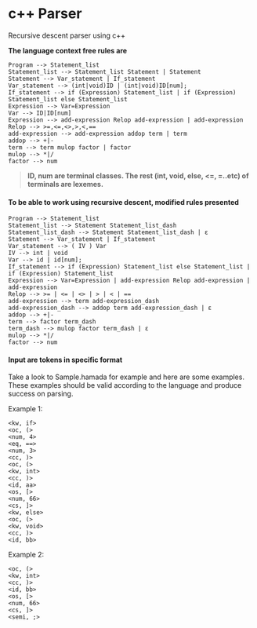 # c++ Parser
Recursive descent parser using c++

<b>The language context free rules are</b>
```
Program --> Statement_list  
Statement_list --> Statement_list Statement | Statement  
Statement --> Var_statement | If_statement  
Var_statement --> (int|void)ID | (int|void)ID[num];  
If_statement --> if (Expression) Statement_list | if (Expression) Statement_list else Statement_list  
Expression --> Var=Expression  
Var --> ID|ID[num]  
Expression --> add-expression Relop add-expression | add-expression  
Relop --> >=,<=,<>,>,<,==  
add-expression --> add-expression addop term | term  
addop --> +|-  
term --> term mulop factor | factor  
mulop --> *|/  
factor --> num  
```
> **ID, num are terminal classes. The rest (int, void, else, <=, =..etc) of terminals are lexemes.**

#### To be able to work using recursive descent, modified rules presented
```
Program --> Statement_list  
Statement_list --> Statement Statement_list_dash  
Statement_list_dash --> Statement Statement_list_dash | ε  
Statement --> Var_statement | If_statement  
Var_statement --> ( IV ) Var  
IV --> int | void  
Var --> id | id[num];  
If_statement --> if (Expression) Statement_list else Statement_list | if (Expression) Statement_list  
Expression --> Var=Expression | add-expression Relop add-expression | add-expression     
Relop --> >= | <= | <> | > | < | ==  
add-expression --> term add-expression_dash  
add-expression_dash --> addop term add-expression_dash | ε  
addop --> +|-  
term --> factor term_dash  
term_dash --> mulop factor term_dash | ε  
mulop --> *|/  
factor --> num  
```
#### Input are tokens in specific format

Take a look to Sample.hamada for example and here are some examples. These examples should be valid according to the language and produce success on parsing.

Example 1:
```
<kw, if>
<oc, (>
<num, 4>
<eq, ==>
<num, 3>
<cc, )>
<oc, (>
<kw, int>
<cc, )>
<id, aa>
<os, [>
<num, 66>
<cs, ]>
<kw, else>
<oc, (>
<kw, void>
<cc, )>
<id, bb>
```

Example 2:
```
<oc, (>
<kw, int>
<cc, )>
<id, bb>
<os, [>
<num, 66>
<cs, ]>
<semi, ;>
```